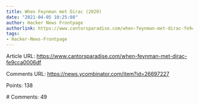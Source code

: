 ```yaml
---
title: When Feynman met Dirac (2020)
date: "2021-04-05 10:25:08"
author: Hacker News Frontpage
authorlink: https://www.cantorsparadise.com/when-feynman-met-dirac-fe9cca0006df
tags:
- Hacker-News-Frontpage
---
```


<p>Article URL: <a href="https://www.cantorsparadise.com/when-feynman-met-dirac-fe9cca0006df">https://www.cantorsparadise.com/when-feynman-met-dirac-fe9cca0006df</a></p>
<p>Comments URL: <a href="https://news.ycombinator.com/item?id=26697227">https://news.ycombinator.com/item?id=26697227</a></p>
<p>Points: 138</p>
<p># Comments: 49</p>
